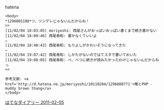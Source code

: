 
hatena

```
<body>
*1296865180*ツ、ツンデレじゃないんだからね！
>>
[11/02/04 18:03:05] moriyoshi: 西尾さんがおっぱいおっぱい書くまで続き書かない
[11/02/04 18:09:46] 西尾泰和: 書かなくていいよ
…
[11/02/04 18:40:43] 西尾泰和: もりよしがかわいそうになってきた
…
[11/02/04 19:07:42] 西尾泰和: しかたがないのではてスタで書いておいた
[11/02/04 19:08:05] 西尾泰和: べ、べつに続きが読みたかったわけじゃないんだからねっ
<<

参考文献: <a href='http://d.hatena.ne.jp/moriyoshi/20110204/1296808771'>俺とPHP - muddy brown thang</a>
</body>
```


[はてなダイアリー 2011-02-05](https://nishiohirokazu.hatenadiary.org/archive/2011/02/05)